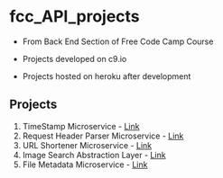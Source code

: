 # fcc_API_projects

- From Back End Section of Free Code Camp Course

- Projects developed on c9.io

- Projects hosted on heroku after development


## Projects

1. TimeStamp Microservice - [Link](https://fcc-api1.herokuapp.com/)
2. Request Header Parser Microservice - [Link](https://fcc-api2.herokuapp.com/)
3. URL Shortener Microservice - [Link](https://fcc-api3.herokuapp.com/)
4. Image Search Abstraction Layer - [Link]()
5. File Metadata Microservice - [Link]()
